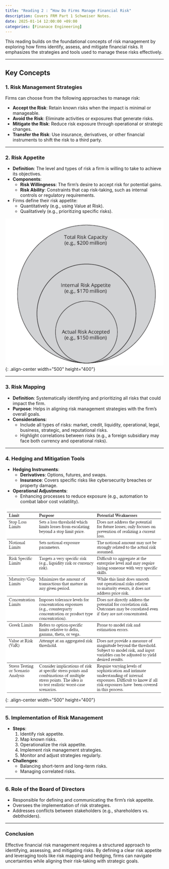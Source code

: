 ```yaml
---
title: "Reading 2 : “How Do Firms Manage Financial Risk"
description: Covers FRM Part 1 Schweiser Notes.
date: 2025-01-14 12:00:00 +09:00
categories: [Finanace Engineering]
---
```



This reading builds on the foundational concepts of risk management by exploring how firms identify, assess, and mitigate financial risks. It emphasizes the strategies and tools used to manage these risks effectively.

---

## Key Concepts

### 1. Risk Management Strategies
Firms can choose from the following approaches to manage risk:
- **Accept the Risk**: Retain known risks when the impact is minimal or manageable.
- **Avoid the Risk**: Eliminate activities or exposures that generate risks.
- **Mitigate the Risk**: Reduce risk exposure through operational or strategic changes.
- **Transfer the Risk**: Use insurance, derivatives, or other financial instruments to shift the risk to a third party.

---

### 2. Risk Appetite
- **Definition**: The level and types of risk a firm is willing to take to achieve its objectives.
- **Components**:
  - **Risk Willingness**: The firm’s desire to accept risk for potential gains.
  - **Risk Ability**: Constraints that cap risk-taking, such as internal controls or regulatory requirements.
- Firms define their risk appetite:
  - Quantitatively (e.g., using Value at Risk).
  - Qualitatively (e.g., prioritizing specific risks).

![image](_posts/images/1-14-1.png){: .align-center width="500" height="400"}  

---

### 3. Risk Mapping
- **Definition**: Systematically identifying and prioritizing all risks that could impact the firm.
- **Purpose**: Helps in aligning risk management strategies with the firm’s overall goals.
- **Considerations**:
  - Include all types of risks: market, credit, liquidity, operational, legal, business, strategic, and reputational risks.
  - Highlight correlations between risks (e.g., a foreign subsidiary may face both currency and operational risks).

---

### 4. Hedging and Mitigation Tools
- **Hedging Instruments**:
  - **Derivatives**: Options, futures, and swaps.
  - **Insurance**: Covers specific risks like cybersecurity breaches or property damage.
- **Operational Adjustments**:
  - Enhancing processes to reduce exposure (e.g., automation to combat labor cost volatility).

![image](_posts/images/1-14-2.png){: .align-center width="500" height="400"}  

---

### 5. Implementation of Risk Management
- **Steps**:
  1. Identify risk appetite.
  2. Map known risks.
  3. Operationalize the risk appetite.
  4. Implement risk management strategies.
  5. Monitor and adjust strategies regularly.
- **Challenges**:
  - Balancing short-term and long-term risks.
  - Managing correlated risks.

---

### 6. Role of the Board of Directors
- Responsible for defining and communicating the firm’s risk appetite.
- Oversees the implementation of risk strategies.
- Addresses conflicts between stakeholders (e.g., shareholders vs. debtholders).

---

### Conclusion
Effective financial risk management requires a structured approach to identifying, assessing, and mitigating risks. By defining a clear risk appetite and leveraging tools like risk mapping and hedging, firms can navigate uncertainties while aligning their risk-taking with strategic goals.
